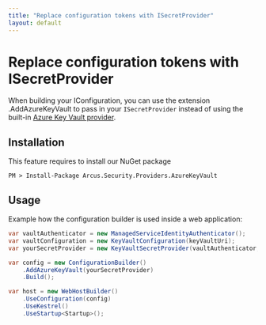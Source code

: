 ```yaml
---
title: "Replace configuration tokens with ISecretProvider"
layout: default
---
```


# Replace configuration tokens with ISecretProvider

When building your IConfiguration, you can use the extension .AddAzureKeyVault to pass in your `ISecretProvider` instead of using the built-in [Azure Key Vault provider](https://docs.microsoft.com/en-us/aspnet/core/security/key-vault-configuration?view=aspnetcore-2.2#packages).

## Installation

This feature requires to install our NuGet package

```shell
PM > Install-Package Arcus.Security.Providers.AzureKeyVault
```

## Usage
Example how the configuration builder is used inside a web application:

```csharp
var vaultAuthenticator = new ManagedServiceIdentityAuthenticator();
var vaultConfiguration = new KeyVaultConfiguration(keyVaultUri);
var yourSecretProvider = new KeyVaultSecretProvider(vaultAuthenticator, vaultConfiguration);

var config = new ConfigurationBuilder()
    .AddAzureKeyVault(yourSecretProvider)
    .Build();

var host = new WebHostBuilder()
    .UseConfiguration(config)
    .UseKestrel()
    .UseStartup<Startup>();
```
